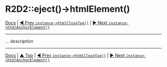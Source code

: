 # R2D2::eject()->htmlElement()

[Docs](../index.md) |
[◄ Prev `instance->htmlCloseTag()`](instance-html-close-tag.md) | 
[► Next `instance->htmlAnchorElement()`](instance-html-anchor-element.md)

----

*... description*

----

[Docs](../index.md) | 
[▲ Top](#) | 
[◄ Prev `instance->htmlCloseTag()`](instance-html-close-tag.md) | 
[► Next `instance->htmlAnchorElement()`](instance-html-anchor-element.md)
